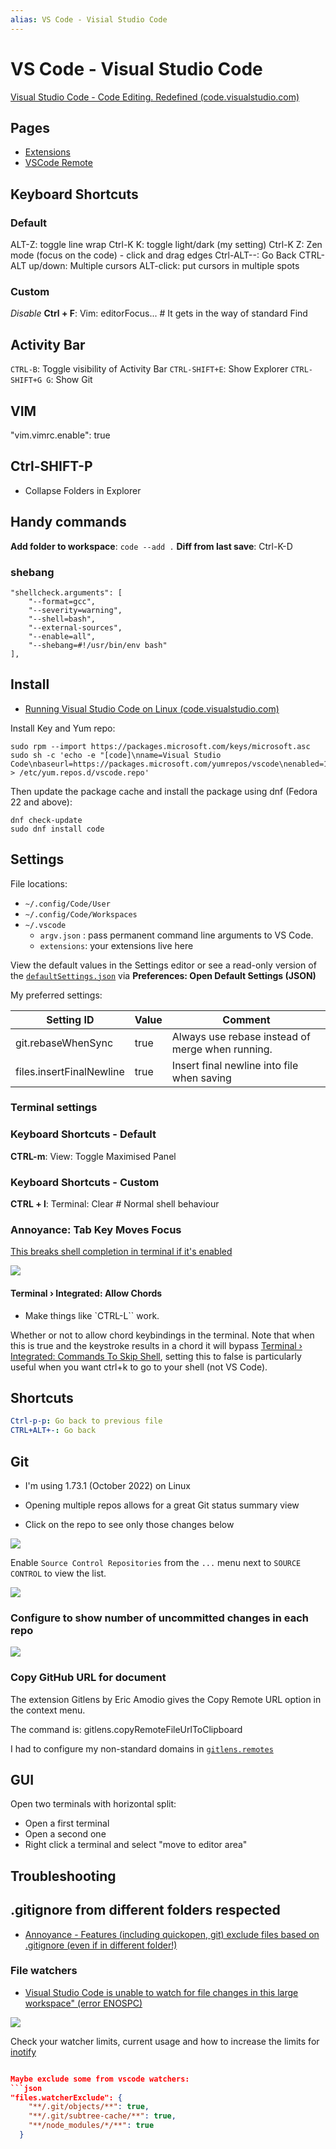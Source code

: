 ```yaml
---
alias: VS Code - Visial Studio Code
---
```

# VS Code - Visual Studio Code

[Visual Studio Code - Code Editing. Redefined (code.visualstudio.com)](https://code.visualstudio.com/)

## Pages

- [Extensions](software/apps/vscode/vscode-extensions.md)
- [VSCode Remote](software/apps/vscode/vscode-remote.md)

## Keyboard Shortcuts 

### Default

ALT-Z: toggle line wrap
Ctrl-K K: toggle light/dark (my setting)
Ctrl-K Z: Zen mode (focus on the code) - click and drag edges
Ctrl-ALT--: Go Back
CTRL-ALT up/down: Multiple cursors
ALT-click: put cursors in multiple spots

### Custom

*Disable* **Ctrl + F**: Vim: editorFocus... # It gets in the way of standard Find

## Activity Bar

`CTRL-B`: Toggle visibility of Activity Bar
`CTRL-SHIFT+E`: Show Explorer
`CTRL-SHIFT+G G`: Show Git

## VIM

"vim.vimrc.enable": true

## Ctrl-SHIFT-P

- Collapse Folders in Explorer

## Handy commands

**Add folder to workspace**: `code --add .`
**Diff from last save**: Ctrl-K-D

### shebang

```
"shellcheck.arguments": [
    "--format=gcc",
    "--severity=warning",
    "--shell=bash",
    "--external-sources",
    "--enable=all",
    "--shebang=#!/usr/bin/env bash"
],
```


## Install

- [Running Visual Studio Code on Linux (code.visualstudio.com)](https://code.visualstudio.com/docs/setup/linux)

Install Key and Yum repo:

```shell
sudo rpm --import https://packages.microsoft.com/keys/microsoft.asc
sudo sh -c 'echo -e "[code]\nname=Visual Studio Code\nbaseurl=https://packages.microsoft.com/yumrepos/vscode\nenabled=1\ngpgcheck=1\ngpgkey=https://packages.microsoft.com/keys/microsoft.asc" > /etc/yum.repos.d/vscode.repo'
```

Then update the package cache and install the package using dnf (Fedora 22 and above):

```shell
dnf check-update
sudo dnf install code
```

## Settings

File locations:

- `~/.config/Code/User`
- `~/.config/Code/Workspaces`
- `~/.vscode`
    - `argv.json` : pass permanent command line arguments to VS Code.
    - `extensions`: your extensions live here

View the default values in the Settings editor or see a read-only version of the [`defaultSettings.json`][defaults] via **Preferences: Open Default Settings (JSON)**

My preferred settings:

| Setting  ID              | Value   | Comment                                          |
| ------------------------ | ------- | ------------------------------------------------ |
| git.rebaseWhenSync       | true    | Always use rebase instead of merge when running. |
| files.insertFinalNewline | true    | Insert final newline into file when saving       |

[defaults]: https://code.visualstudio.com/docs/getstarted/settings#_default-settings

### Terminal settings

### Keyboard Shortcuts - Default

**CTRL-m**: View: Toggle Maximised Panel

### Keyboard Shortcuts - Custom


**CTRL + l**: Terminal: Clear # Normal shell behaviour

### Annoyance: Tab Key Moves Focus

[This breaks shell completion in terminal if it's enabled](https://stackoverflow.com/questions/77167764/why-is-vs-code-using-the-tab-key-to-move-focus-from-the-integrated-terminal-inst)

![](assets/Pasted%20image%2020231222090143.png)



#### Terminal › Integrated: Allow Chords

- Make things like `CTRL-L`` work.

Whether or not to allow chord keybindings in the terminal. Note that when this is true and the keystroke results in a chord it will bypass [Terminal › Integrated: Commands To Skip Shell](vscode-file://vscode-app/usr/share/code/resources/app/out/vs/code/electron-sandbox/workbench/workbench.html "terminal.integrated.commandsToSkipShell"), setting this to false is particularly useful when you want ctrl+k to go to your shell (not VS Code).



## Shortcuts

```yaml
Ctrl-p-p: Go back to previous file
CTRL+ALT+-: Go back
```

## Git

- I'm using 1.73.1 (October 2022) on Linux

- Opening multiple repos allows for a great Git status summary view
- Click on the repo to see only those changes below
  
![](assets/vscode-git-status-summary.png)

Enable `Source Control Repositories` from the `...` menu next to `SOURCE CONTROL` to view the list.

![](assets/vscode-enable-source-control-repositories.png)

### Configure to show number of uncommitted changes in each repo

![](assets/Pasted%20image%2020231113153202.png)

### Copy GitHub URL for document

The extension Gitlens by Eric Amodio gives the Copy Remote URL option in the context menu.

The command is: gitlens.copyRemoteFileUrlToClipboard

I had to configure my non-standard domains in [`gitlens.remotes`](https://github.com/gitkraken/vscode-gitlens#remotes)

## GUI

Open two terminals with horizontal split:

- Open a first terminal
- Open a second one
- Right click a terminal and select "move to editor area"

## Troubleshooting


## .gitignore from different folders respected

- [Annoyance - Features (including quickopen, git) exclude files based on .gitignore (even if in different folder!)](https://github.com/microsoft/vscode/issues/15604)

### File watchers

- [Visual Studio Code is unable to watch for file changes in this large workspace" (error ENOSPC)](https://code.visualstudio.com/docs/setup/linux#_visual-studio-code-is-unable-to-watch-for-file-changes-in-this-large-workspace-error-enospc)

![](assets/vscode-unable-to-watch-for-file-changes.png)

Check your watcher limits, current usage and how to increase the limits for [inotify](software/unix-commands/inotify.md)

```json

Maybe exclude some from vscode watchers:
```json
"files.watcherExclude": {
    "**/.git/objects/**": true,
    "**/.git/subtree-cache/**": true,
    "**/node_modules/*/**": true
  }
```



